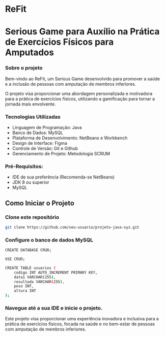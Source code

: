 # ReFit

# Serious Game para Auxílio na Prática de Exercícios Físicos para Amputados

### Sobre o projeto
Bem-vindo ao ReFit, um Serious Game desenvolvido para promover a saúde e a inclusão de pessoas com amputação de membros inferiores.

O projeto visa proporcionar uma abordagem personalizada e motivadora para a prática de exercícios físicos, utilizando a gamificação para tornar a jornada mais envolvente.

### Tecnologias Utilizadas
- Linguagem de Programação: Java
- Banco de Dados: MySQL
- Plataforma de Desenvolvimento: NetBeans e Workbench
- Design de Interface: Figma
- Controle de Versão: Git e Github
- Gerenciamento de Projeto: Metodologia SCRUM

### Pré-Requisitos: 
- IDE de sua preferência (Recomenda-se NetBeans)
- JDK 8 ou superior
- MySQL


## Como Iniciar o Projeto

### Clone este repositório
```bash
git clone https://github.com/seu-usuario/projeto-java-xyz.git
```

### Configure o banco de dados MySQL
```bash
CREATE DATABASE CRUD;

USE CRUD;

CREATE TABLE usuarios (
    codigo INT AUTO_INCREMENT PRIMARY KEY,
    data1 VARCHAR(255),
    resultado VARCHAR(255),
    peso INT,
    altura INT
);
```

### Navegue até a sua IDE e inicie o projeto.

Este projeto visa proporcionar uma experiência inovadora e inclusiva para a prática de exercícios físicos, focada na saúde e no bem-estar de pessoas com amputação de membros inferiores.
